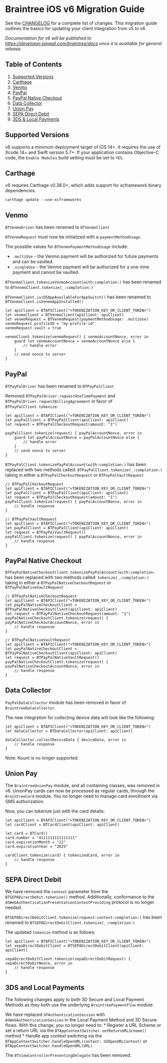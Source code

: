 # Braintree iOS v6 Migration Guide

See the [CHANGELOG](/CHANGELOG.md) for a complete list of changes. This migration guide outlines the basics for updating your client integration from v5 to v6.

_Documentation for v6 will be published to https://developer.paypal.com/braintree/docs once it is available for general release._

## Table of Contents

1. [Supported Versions](#supported-versions)
1. [Carthage](#carthage)
1. [Venmo](#venmo)
1. [PayPal](#paypal)
1. [PayPal Native Checkout](#paypal-native-checkout)
1. [Data Collector](#data-collector)
1. [Union Pay](#union-pay)
1. [SEPA Direct Debit](#sepa-direct-debit)
1. [3DS & Local Payments](#3ds-and-local-payments)

## Supported Versions

v6 supports a minimum deployment target of iOS 14+. It requires the use of Xcode 14+ and Swift version 5.7+. If your application contains Objective-C code, the `Enable Modules` build setting must be set to `YES`.

## Carthage

v6 requires Carthage v0.38.0+, which adds support for xcframework binary dependencies.

```
carthage update --use-xcframeworks
```

## Venmo
`BTVenmoDriver` has been renamed to `BTVenmoClient`

`BTVenmoRequest` must now be initialized with a `paymentMethodUsage`. 

The possible values for `BTVenmoPaymentMethodUsage` include:
* `.multiUse` - the Venmo payment will be authorized for future payments and can be vaulted.
* `.singleUse` - the Venmo payment will be authorized for a one-time payment and cannot be vaulted.

`BTVenmoClient.tokenizeVenmoAccount(with:completion:)` has been renamed to `BTVenmoClient.tokenize(_:completion:)`

`BTVenmoClient.isiOSAppAvailableForAppSwitch()` has been renamed to `BTVenmoClient.isVenmoAppInstalled()`

```
let apiClient = BTAPIClient("<TOKENIZATION_KEY_OR_CLIENT_TOKEN>")
let venmoClient = BTVenmoClient(apiClient: apiClient)
let venmoRequest = BTVenmoRequest(paymentMethodUsage: .multiUse)
venmoRequest.profileID = "my-profile-id"
venmoRequest.vault = true

venmoClient.tokenize(venmoRequest) { venmoAccountNonce, error in
    guard let venmoAccountNonce = venmoAccountNonce else {
        // handle error
    }
    // send nonce to server
}
```

## PayPal
`BTPayPalDriver` has been renamed to `BTPayPalClient`

Removed `BTPayPalDriver.requestOneTimePayment` and `BTPayPalDriver.requestBillingAgreement` in favor of `BTPayPalClient.tokenize`:
```
let apiClient = BTAPIClient("<TOKENIZATION_KEY_OR_CLIENT_TOKEN>")
let payPalClient = BTPayPalClient(apiClient: apiClient)
let request = BTPayPalCheckoutRequest(amount: "1")

payPalClient.tokenize(request) { payPalAccountNonce, error in
    guard let payPalAccountNonce = payPalAccountNonce else {
        // handle error
    }
    // send nonce to server
}
```

`BTPayPalClient.tokenizePayPalAccount(with:completion:)` has been replaced with two methods called: `BTPayPalClient.tokenize(_:completion:)` taking in either a `BTPayPalCheckoutRequest` or `BTPayPalVaultRequest`

```
// BTPayPalCheckoutRequest
let apiClient = BTAPIClient("<TOKENIZATION_KEY_OR_CLIENT_TOKEN>")
let payPalClient = BTPayPalClient(apiClient: apiClient)
let request = BTPayPalCheckoutRequest(amount: "1")
payPalClient.tokenize(request) { payPalAccountNonce, error in 
    // handle response
}

// BTPayPalVaultRequest
let apiClient = BTAPIClient("<TOKENIZATION_KEY_OR_CLIENT_TOKEN>")
let payPalClient = BTPayPalClient(apiClient: apiClient)
let request = BTPayPalVaultRequest()
payPalClient.tokenize(request) { payPalAccountNonce, error in 
    // handle response
}
```

## PayPal Native Checkout
`BTPayPalNativeCheckoutClient.tokenizePayPalAccount(with:completion:` has been replaced with two methods called: `tokenize(_:completion:)` taking in either a `BTPayPalNativeCheckoutRequest` or `BTPayPalNativeVaultRequest`

```
// BTPayPalNativeCheckoutRequest
let apiClient = BTAPIClient("<TOKENIZATION_KEY_OR_CLIENT_TOKEN>")
let payPalNativeCheckoutClient = BTPayPalNativeCheckoutClient(apiClient: apiClient)
let request = BTPayPalNativeCheckoutRequest(amount: "1")
payPalNativeCheckoutClient.tokenize(request) { payPalNativeCheckoutAccountNonce, error in 
    // handle response
}

// BTPayPalNativeVaultRequest
let apiClient = BTAPIClient("<TOKENIZATION_KEY_OR_CLIENT_TOKEN>")
let payPalNativeCheckoutClient = BTPayPalNativeCheckoutClient(apiClient: apiClient)
let request = BTPayPalNativeVaultRequest()
payPalNativeCheckoutClient.tokenize(request) { payPalNativeCheckoutAccountNonce, error in 
    // handle response
}
```

## Data Collector
`PayPalDataCollector` module has been removed in favor of `BraintreeDataCollector`.

The new integration for collecting device data will look like the following:
```
let apiClient = BTAPIClient("<TOKENIZATION_KEY_OR_CLIENT_TOKEN>")
let dataCollector = BTDataCollector(apiClient: apiClient)

dataCollector.collectDeviceData { deviceData, error in
    // handle response
}
```

Note: Kount is no longer supported.

## Union Pay
The `BraintreeUnionPay` module, and all containing classes, was removed in v6. UnionPay cards can now be processed as regular cards, through the `BraintreeCard` module. You no longer need to manage card enrollment via SMS authorization. 

Now, you can tokenize just with the card details:

```
let apiClient = BTAPIClient("<TOKENIZATION_KEY_OR_CLIENT_TOKEN>")
let cardClient = BTCardClient(apiClient: apiClient)

let card = BTCard()
card.number = "4111111111111111"
card.expirationMonth = "12"
card.expirationYear = "2025"

cardClient.tokenize(card) { tokenizedCard, error in
    // handle response
}
```

## SEPA Direct Debit
We have removed the `context` parameter from the `BTSEPADirectDebit.tokenize()` method. Additionally, conformance to the `ASWebAuthenticationPresentationContextProviding` protocol is no longer needed.

`BTSEPADirectDebitClient.tokenize(request:context:completion:)` has been renamed to `BTSEPADirectDebitClient.tokenize(_:completion:)`

The updated `tokenize` method is as follows:
```
let apiClient = BTAPIClient("<TOKENIZATION_KEY_OR_CLIENT_TOKEN>")
let sepaDirectDebitClient = BTSEPADirectDebitClient(apiClient: apiClient)

sepaDirectDebitClient.tokenize(sepaDirectDebitRequest) { sepaDirectDebitNonce, error in
    // handle response
}
```

## 3DS and Local Payments
The following changes apply to both 3D Secure and Local Payment Methods as they both use the underlying `BraintreePaymentFlow` module:

We have replaced `SFAuthenticationSession` with `ASWebAuthenticationSession` in the Local Payment Method and 3D Secure flows. With this change, you no longer need to:
    * Register a URL Scheme or set a return URL via the `BTAppContextSwitcher.setReturnURLScheme()` method
    * Handle app context switching via the `BTAppContextSwitcher.handleOpenURL(context: UIOpenURLContext)` or `BTAppContextSwitcher.handleOpenURL(URL)`

The `BTViewControllerPresentingDelegate` has been removed.
